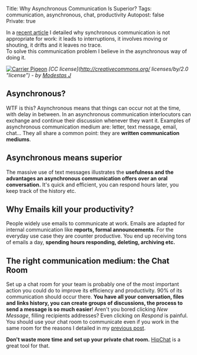 Title: Why Asynchronous Communication Is Superior? 
Tags: communication, asynchronous, chat, productivity
Autopost: false  
Private: true  

In a [recent article](http://needforair.com/why-you-shouldnt-use-synchronous-communicatio-70441 "recent article") 
I detailed why synchronous communication is not
appropriate for work: it leads to interruptions, it involves moving or
shouting, it drifts and it leaves no trace.  
To solve this communication problem I believe in the asynchronous way of
doing it.  


[![Carrier Pigeon](http://farm7.staticflickr.com/6052/6370949347_a66d54d217_m.jpg)](http://www.flickr.com/photos/68346521@N08/6370949347/)
*[CC license](http://creativecommons.org/ licenses/by/2.0 "license") - by [Modestas J](http://www.flickr.com/photos/68346521@N08/ "Author")*


## Asynchronous?  

WTF is this? Asynchronous means that things can occur not at the
time, with delay in between. In an asynchronous communication
interlocutors can exchange and continue their discussion
whenever they want it. Examples of
asynchronous communication medium are: letter, text message, email,
chat... They all share a common point: they are **written communication
mediums**.  

## Asynchronous means superior  

The massive use of text messages illustrates the **usefulness and the
advantages an asynchronous communication offers over an oral conversation.**
It's quick and efficient, you can respond hours later, you keep track of the history etc.

## Why Emails kill your productivity?  

People widely use emails to communicate at work. Emails are adapted for
internal communication like **reports, formal announcements**. For the
everyday use case they are counter productive. You end up receiving tons
of emails a day, **spending hours responding, deleting, archiving etc.**

## The right communication medium: the Chat Room  

Set up a chat room for your team is probably one of the most important
action you could do to improve its efficiency and productivity. 
90% of its communication should occur there. **You have all your
conversation, files and links history, you can create groups of discussions, 
the process to send a message is so much easier**! Aren't you bored
clicking *New Message*, filling recipients addresses? Even clicking on *Respond* 
is painful.  
You should use your chat room to communicate even if you work 
in the same room for the reasons I detailed in my
[previous post](http://needforair.com/why-you-shouldnt-use-synchronous-communicatio-70441 "Previous post").  

**Don't waste more time and set up your private chat room.** 
[HipChat](http://www.hipchat.com "HipChat") is a great tool for that. 


